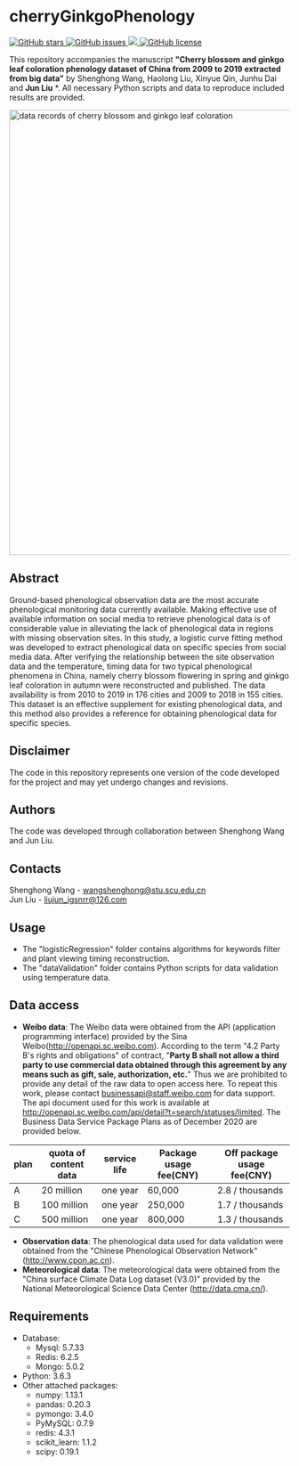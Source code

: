 # **cherryGinkgoPhenology**
<a href="https://github.com/rebootcat/cherryGinkgoPhenology">
    <img src="https://img.shields.io/github/stars/rebootcat/cherryGinkgoPhenology.svg?colorA=orange&colorB=orange&logo=github"
         alt="GitHub stars">
  </a>
  <a href="https://github.com/rebootcat/cherryGinkgoPhenology/issues">
        <img src="https://img.shields.io/github/issues/rebootcat/cherryGinkgoPhenology.svg"
             alt="GitHub issues">
  </a>
  <a href="https://github.com/rebootcat/cherryGinkgoPhenology/">
        <img src="https://img.shields.io/github/last-commit/rebootcat/cherryGinkgoPhenology.svg">
  </a>
  <a href="https://github.com/rebootcat/cherryGinkgoPhenology/blob/master/LICENSE">
        <img src="https://img.shields.io/github/license/rebootcat/cherryGinkgoPhenology.svg"
             alt="GitHub license">
</a>


This repository accompanies the manuscript **"Cherry blossom and ginkgo leaf coloration phenology dataset of China from 2009 to 2019 extracted from big data"** by Shenghong Wang, Haolong Liu, Xinyue Qin, Junhu Dai and **Jun Liu** *. All necessary Python scripts and data to reproduce included results are provided.  

<img src="https://firebasestorage.googleapis.com/v0/b/firescript-577a2.appspot.com/o/imgs%2Fapp%2Frebootcat%2FQ2lX64ANBd.png?alt=media&token=e1234703-1441-4e99-af76-85f4fb19a390" width="800" title="data records of cherry blossom and ginkgo leaf coloration">

   		  
## Abstract
Ground-based phenological observation data are the most accurate phenological monitoring data currently available. Making effective use of available information on social media to retrieve phenological data is of considerable value in alleviating the lack of phenological data in regions with missing observation sites. In this study, a logistic curve fitting method was developed to extract phenological data on specific species from social media data. After verifying the relationship between the site observation data and the temperature, timing data for two typical phenological phenomena in China, namely cherry blossom flowering in spring and ginkgo leaf coloration in autumn were reconstructed and published. The data availability is from 2010 to 2019 in 176 cities and 2009 to 2018 in 155 cities. This dataset is an effective supplement for existing phenological data, and this method also provides a reference for obtaining phenological data for specific species.  


## Disclaimer
The code in this repository represents one version of the code developed for the project and may yet undergo changes and revisions.

## Authors
The code was developed through collaboration between Shenghong Wang and Jun Liu.


## Contacts    
Shenghong Wang - wangshenghong@stu.scu.edu.cn     
Jun Liu -  liujun_igsnrr@126.com

## Usage
- The "logisticRegression" folder contains algorithms for keywords filter and plant viewing timing reconstruction.
- The "dataValidation" folder contains Python scripts for data validation using temperature data.

## Data access
- **Weibo data**: The Weibo data were obtained from the API (application programming interface) provided by the Sina Weibo(http://openapi.sc.weibo.com). According to the term "4.2 Party B's rights and obligations" of  contract, "**Party B shall not allow a third party to use commercial data obtained through this agreement by any means such as gift, sale, authorization, etc.**" Thus we are prohibited to provide any detail of the raw data to open access here. To repeat this work, please contact businessapi@staff.weibo.com for data support. The api document used for this work is available at http://openapi.sc.weibo.com/api/detail?t=search/statuses/limited. The Business Data Service Package Plans as of December 2020 are provided below.  

|plan|quota of content data|service life|Package usage fee(CNY)|Off package usage fee(CNY)|  
| ---- | ---- | ---- | ---- | ---- |  
|A|20 million|one year|60,000|2.8 / thousands|  
|B|100 million|one year|250,000|1.7 / thousands| 
|C|500 million|one year|800,000|1.3 / thousands| 

- **Observation data**: The phenological data used for data validation were obtained from the "Chinese Phenological Observation Network" (http://www.cpon.ac.cn).
- **Meteorological data**: The meteorological data were obtained from the "China surface Climate Data Log dataset (V3.0)" provided by the National Meteorological Science Data Center (http://data.cma.cn/).



## Requirements
- Database: 
  - Mysql: 5.7.33
  - Redis: 6.2.5
  - Mongo: 5.0.2
- Python: 3.6.3  
- Other attached packages: 
  - numpy: 1.13.1  
  - pandas: 0.20.3  
  - pymongo: 3.4.0  
  - PyMySQL: 0.7.9  
  - redis: 4.3.1  
  - scikit_learn: 1.1.2  
  - scipy: 0.19.1  